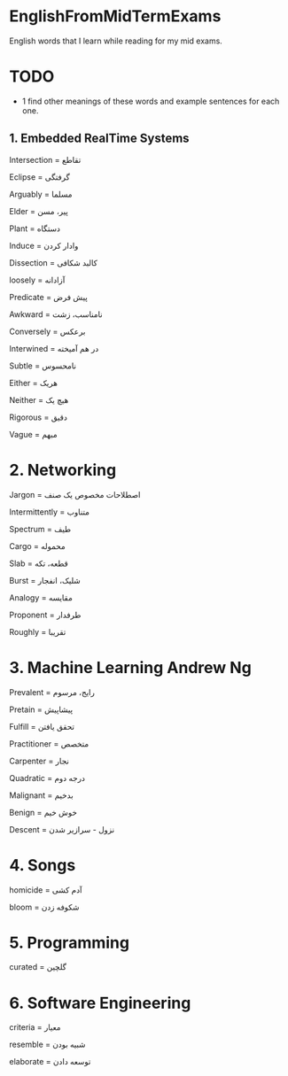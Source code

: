 # EnglishFromMidTermExams
English words that I learn while reading for my mid exams.

# TODO
  - 1 find other meanings of these words and example sentences for each one.

## 1. Embedded RealTime Systems
Intersection = تقاطع

Eclipse = گرفتگی

Arguably = مسلما

Elder = پیر، مسن

Plant = دستگاه

Induce = وادار کردن

Dissection = کالبد شکافی

loosely = آزادانه

Predicate = پیش فرض

Awkward = نامناسب، زشت

Conversely = برعکس

Interwined = در هم آمیخته

Subtle = نامحسوس

Either = هریک

Neither = هیچ یک

Rigorous = دقیق

Vague = مبهم

# 2. Networking

Jargon = اصطلاحات مخصوص یک صنف

Intermittently = متناوب

Spectrum = طیف

Cargo = محموله

Slab = قطعه، تکه

Burst = شلیک، انفجار

Analogy = مقایسه

Proponent = طرفدار

Roughly = تقریبا

# 3. Machine Learning Andrew Ng

Prevalent = رایج، مرسوم

Pretain = پیشاپیش

Fulfill = تحقق یافتن

Practitioner = متخصص

Carpenter = نجار

Quadratic = درجه دوم

Malignant = بدخیم

Benign = خوش خیم

Descent = نزول - سرازیر شدن

# 4. Songs

homicide = آدم کشی

bloom = شکوفه زدن

# 5. Programming

curated = گلچین

# 6. Software Engineering

criteria = معیار

resemble = شبیه بودن

elaborate = توسعه دادن
